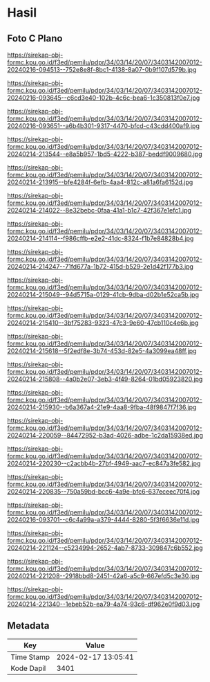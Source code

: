 # Hasil

## Foto C Plano

https://sirekap-obj-formc.kpu.go.id/f3ed/pemilu/pdpr/34/03/14/20/07/3403142007012-20240216-094513--752e8e8f-8bc1-4138-8a07-0b9f107d579b.jpg

https://sirekap-obj-formc.kpu.go.id/f3ed/pemilu/pdpr/34/03/14/20/07/3403142007012-20240216-093645--c6cd3e40-102b-4c6c-bea6-1c350813f0e7.jpg

https://sirekap-obj-formc.kpu.go.id/f3ed/pemilu/pdpr/34/03/14/20/07/3403142007012-20240216-093651--a6b4b301-9317-4470-bfcd-c43cdd400af9.jpg

https://sirekap-obj-formc.kpu.go.id/f3ed/pemilu/pdpr/34/03/14/20/07/3403142007012-20240214-213544--e8a5b957-1bd5-4222-b387-beddf9009680.jpg

https://sirekap-obj-formc.kpu.go.id/f3ed/pemilu/pdpr/34/03/14/20/07/3403142007012-20240214-213915--bfe4284f-6efb-4aa4-812c-a81a6fa6152d.jpg

https://sirekap-obj-formc.kpu.go.id/f3ed/pemilu/pdpr/34/03/14/20/07/3403142007012-20240214-214022--8e32bebc-0faa-41a1-b1c7-42f367e1efc1.jpg

https://sirekap-obj-formc.kpu.go.id/f3ed/pemilu/pdpr/34/03/14/20/07/3403142007012-20240214-214114--f986cffb-e2e2-41dc-8324-f1b7e84828b4.jpg

https://sirekap-obj-formc.kpu.go.id/f3ed/pemilu/pdpr/34/03/14/20/07/3403142007012-20240214-214247--71fd677a-1b72-415d-b529-2e1d42f177b3.jpg

https://sirekap-obj-formc.kpu.go.id/f3ed/pemilu/pdpr/34/03/14/20/07/3403142007012-20240214-215049--94d5715a-0129-41cb-9dba-d02b1e52ca5b.jpg

https://sirekap-obj-formc.kpu.go.id/f3ed/pemilu/pdpr/34/03/14/20/07/3403142007012-20240214-215410--3bf75283-9323-47c3-9e60-47cb110c4e6b.jpg

https://sirekap-obj-formc.kpu.go.id/f3ed/pemilu/pdpr/34/03/14/20/07/3403142007012-20240214-215618--5f2edf8e-3b74-453d-82e5-4a3099ea48ff.jpg

https://sirekap-obj-formc.kpu.go.id/f3ed/pemilu/pdpr/34/03/14/20/07/3403142007012-20240214-215808--4a0b2e07-3eb3-4f49-8264-01bd05923820.jpg

https://sirekap-obj-formc.kpu.go.id/f3ed/pemilu/pdpr/34/03/14/20/07/3403142007012-20240214-215930--b6a367a4-21e9-4aa8-9fba-48f9847f7f36.jpg

https://sirekap-obj-formc.kpu.go.id/f3ed/pemilu/pdpr/34/03/14/20/07/3403142007012-20240214-220059--84472952-b3ad-4026-adbe-1c2da15938ed.jpg

https://sirekap-obj-formc.kpu.go.id/f3ed/pemilu/pdpr/34/03/14/20/07/3403142007012-20240214-220230--c2acbb4b-27bf-4949-aac7-ec847a3fe582.jpg

https://sirekap-obj-formc.kpu.go.id/f3ed/pemilu/pdpr/34/03/14/20/07/3403142007012-20240214-220835--750a59bd-bcc6-4a9e-bfc6-637eceec70f4.jpg

https://sirekap-obj-formc.kpu.go.id/f3ed/pemilu/pdpr/34/03/14/20/07/3403142007012-20240216-093701--c6c4a99a-a379-4444-8280-5f3f6636e11d.jpg

https://sirekap-obj-formc.kpu.go.id/f3ed/pemilu/pdpr/34/03/14/20/07/3403142007012-20240214-221124--c5234994-2652-4ab7-8733-309847c6b552.jpg

https://sirekap-obj-formc.kpu.go.id/f3ed/pemilu/pdpr/34/03/14/20/07/3403142007012-20240214-221208--2918bbd8-2451-42a6-a5c9-667efd5c3e30.jpg

https://sirekap-obj-formc.kpu.go.id/f3ed/pemilu/pdpr/34/03/14/20/07/3403142007012-20240214-221340--1ebeb52b-ea79-4a74-93c6-df962e0f9d03.jpg


## Metadata

| Key        | Value               |
| ---------- | ------------------- |
| Time Stamp | 2024-02-17 13:05:41 |
| Kode Dapil | 3401                |



